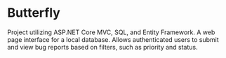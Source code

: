 # Butterfly

Project utilizing ASP.NET Core MVC, SQL, and Entity Framework. A web page interface for a local database. Allows authenticated users to submit and view bug reports based on filters, such as priority and status.
